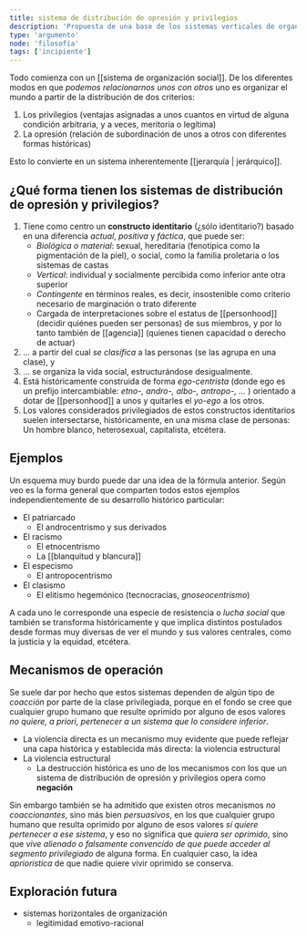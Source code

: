 ```yaml
---
title: sistema de distribución de opresión y privilegios
description: 'Propuesta de una base de los sistemas verticales de organización social'
type: 'argumento'
node: 'filosofía'
tags: ['incipiente']
---
```


Todo comienza con un [[sistema de organización social]]. De los diferentes modos en que *podemos relacionarnos unos con otros* uno es organizar el mundo a partir de la distribución de dos criterios:

1. Los privilegios (ventajas asignadas a unos cuantos en virtud de alguna condición arbitraria, y a veces, meritoria o legítima)
2. La opresión (relación de subordinación de unos a otros con diferentes formas históricas)

Esto lo convierte en un sistema inherentemente [[jerarquía | jerárquico]].

## ¿Qué forma tienen los sistemas de distribución de opresión y privilegios?

1. Tiene como centro un **constructo identitario** (¿sólo identitario?) basado en una diferencia *actual*, *positiva* y *fáctica*, que puede ser:
	- *Biológica o material*: sexual, hereditaria (fenotípica como la pigmentación de la piel), o social, como la familia proletaria o los sistemas de castas
	- *Vertical*: individual y socialmente percibida como inferior ante otra superior
	- *Contingente* en términos reales, es decir, insostenible como criterio necesario de marginación o trato diferente
	- Cargada de interpretaciones sobre el estatus de [[personhood]] (decidir quiénes pueden ser personas) de sus miembros, y por lo tanto también de [[agencia]] (quienes tienen capacidad o derecho de actuar)
2. ... a partir del cual *se clasifica* a las personas (se las agrupa en una clase), y 
3. ... se organiza la vida social, estructurándose desigualmente.
4. Está históricamente construida de forma *ego-centrista* (donde ego es un prefijo intercambiable: *etno-, andro-, albo-, antropo-, ...* ) orientado a dotar de [[personhood]]  a unos y quitarles el *yo-ego* a los otros.
5. Los valores considerados privilegiados de estos constructos identitarios suelen intersectarse, históricamente, en una misma clase de personas: Un hombre blanco, heterosexual, capitalista, etcétera.

## Ejemplos

Un esquema muy burdo puede dar una idea de la fórmula anterior. Según veo es la forma general que comparten todos estos ejemplos independientemente de su desarrollo histórico particular:

- El patriarcado
	- El androcentrismo y sus derivados
- El racismo
	- El etnocentrismo
	- La [[blanquitud y blancura]]
- El especismo
	- El antropocentrismo
- El clasismo
	- El elitismo hegemónico (tecnocracias, *gnoseocentrismo*)

A cada uno le corresponde una especie de resistencia o *lucha social* que también se transforma históricamente y que implica distintos postulados desde formas muy diversas de ver el mundo y sus valores centrales, como la justicia y la equidad, etcétera.

## Mecanismos de operación

Se suele dar por hecho que estos sistemas dependen de algún tipo de *coacción* por parte de la clase privilegiada, porque en el fondo se cree que cualquier grupo humano que resulte oprimido por alguno de esos valores *no quiere, a priori, pertenecer a un sistema que lo considere inferior*.

- La violencia directa es un mecanismo muy evidente que puede reflejar una capa histórica y establecida más directa: la violencia estructural
- La violencia estructural
	- La destrucción histórica es uno de los mecanismos con los que un sistema de distribución de opresión y privilegios opera como **negación**

Sin embargo también se ha admitido que existen otros mecanismos *no coaccionantes*, sino más bien *persuasivos*, en los que cualquier grupo humano que resulta oprimido por alguno de esos valores *sí quiere pertenecer a ese sistema*, y eso no significa que *quiera ser oprimido*, sino que *vive alienado o falsamente convencido de que puede acceder al segmento privilegiado* de alguna forma. En cualquier caso, la idea *apriorística* de que nadie quiere vivir oprimido se conserva.


## Exploración futura

- sistemas horizontales de organización
	- legitimidad emotivo-racional
